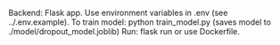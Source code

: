 Backend: Flask app. Use environment variables in .env (see ../.env.example).
To train model: python train_model.py  (saves model to ./model/dropout_model.joblib)
Run: flask run or use Dockerfile.

